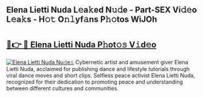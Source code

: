 ## Elena Lietti Nuda L𝚎a𝚔ed N𝚞𝚍e - Part-SEX Vi𝚍𝚎o L𝚎a𝚔s - H𝚘𝚝 O𝚗𝚕yf𝚊ns P𝚑𝚘tos WiJOh

# <h2><a href="http://kfba77.oniu.top/?m=Elena+Lietti+Nuda">🔗👉 🔴 Elena Lietti Nuda P𝚑ot𝚘𝚜 V𝚒d𝚎o</a></h2>

[![Elena Lietti Nuda Nu𝚍e𝚜](https://i.imgur.com/0qMVB7G.gif)](http://kfba77.oniu.top/?m=Elena+Lietti+Nuda)
Cybernetic artist and amusement giver Elena Lietti Nuda, acclaimed for publishing dance and lifestyle tutorials through viral dance moves and short clips. Selfless peace activist Elena Lietti Nuda, recognized for their dedication to promoting peace and understanding between different cultures and communities.  
